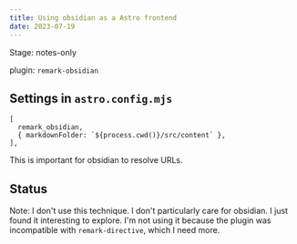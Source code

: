 ```yaml
---
title: Using obsidian as a Astro frontend
date: 2023-07-19
---
```


Stage: notes-only

plugin: `remark-obsidian`

## Settings in `astro.config.mjs`

```
[
  remark_obsidian,
  { markdownFolder: `${process.cwd()}/src/content` },
],
```

This is important for obsidian to resolve URLs.

## Status

Note: I don't use this technique. I don't particularly care for obsidian. I just found it interesting to explore.
I'm not using it because the plugin was incompatible with `remark-directive`, which I need more.